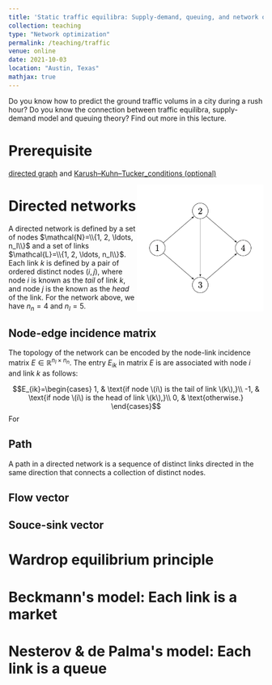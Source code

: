 ```yaml
---
title: 'Static traffic equilibra: Supply-demand, queuing, and network optimization'
collection: teaching
type: "Network optimization"
permalink: /teaching/traffic
venue: online
date: 2021-10-03
location: "Austin, Texas"
mathjax: true
---
```


Do you know how to predict the ground traffic volums in a city during a rush hour? Do you know the connection between traffic equilibra, supply-demand model and queuing theory? Find out more in this lecture.

# Prerequisite

[directed graph](https://en.wikipedia.org/wiki/Directed_graph) and [Karush–Kuhn–Tucker_conditions (optional)](https://en.wikipedia.org/wiki/Karush–Kuhn–Tucker_conditions) 

<img src="/images/graph.png" width="250" height="250" img align='right'>

# Directed networks

A directed network is defined by a set of nodes $\mathcal{N}=\\{1, 2, \ldots, n_l\\}$ and a set of links $\mathcal{L}=\\{1, 2, \ldots, n_l\\}$. Each link $k$ is defined by a pair of ordered distinct nodes $(i, j)$, where node $i$ is known as the <em>tail</em> of link $k$, and node $j$ is the known as the <em>head</em> of the link. For the network above, we have $n_n=4$ and $n_l=5$. 

## Node-edge incidence matrix

The topology of the network can be encoded by the node-link incidence matrix $E\in\mathbb{R}^{n_l\times n_n}$. The entry $E_{ik}$ in matrix $E$ is are associated with node $i$ and link $k$ as follows:

$$E_{ik}=\begin{cases}
    1, & \text{if node \(i\) is the tail of link \(k\),}\\
    -1, & \text{if node \(i\) is the head of link \(k\),}\\
    0, & \text{otherwise.}
    \end{cases}$$
For 

## Path    

A path in a directed network is a sequence of distinct links directed in the same direction that connects a collection of distinct nodes.

## Flow vector

## Souce-sink vector

# Wardrop equilibrium principle

# Beckmann's model: Each link is a market

# Nesterov \& de Palma's model: Each link is a queue



